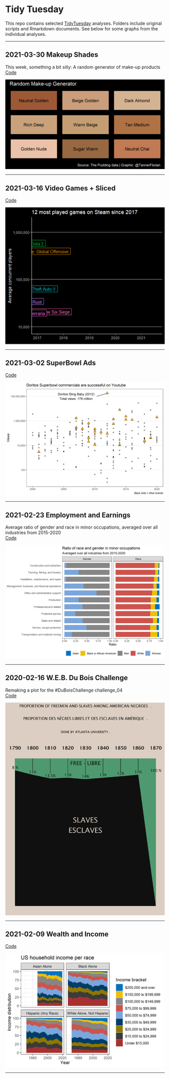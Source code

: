 # Tidy Tuesday

This repo contains selected [TidyTuesday](https://github.com/rfordatascience/tidytuesday) analyses. Folders include original scripts and Rmarkdown documents. See below for some graphs from the individual analyses. 


---

## 2021-03-30 Makeup Shades

This week, something a bit silly: A random generator of make-up products
[Code](https://github.com/FCTanner/tidy_tuesday/blob/main/2021-03-30%20Makeup%20Shades/2021-03-30-Makeup-Shades.md)

![alt text](https://github.com/FCTanner/tidy_tuesday/blob/main/2021-03-30%20Makeup%20Shades/Random%20make-up.png)

---

## 2021-03-16 Video Games + Sliced

[Code](https://github.com/FCTanner/tidy_tuesday/blob/main/2021-03-16%20Video%20Games%20%2B%20Sliced/2021-03-16-Video-Games-%2B-Sliced.md)

![alt text](https://github.com/FCTanner/tidy_tuesday/blob/main/2021-03-16%20Video%20Games%20%2B%20Sliced/games.gif)

---

## 2021-03-02 SuperBowl Ads


[Code](https://github.com/FCTanner/tidy_tuesday/blob/main/2021-03-02%20SuperBowl%20Ads/2021-03-02-SuperBowl-Ads.md)

![alt text](https://github.com/FCTanner/tidy_tuesday/blob/main/2021-03-02%20SuperBowl%20Ads/doritos%20views.png)

--- 

## 2021-02-23 Employment and Earnings

Average ratio of gender and race in minor occupations, averaged over all industries from 2015-2020  
[Code](https://github.com/FCTanner/tidy_tuesday/blob/main/2021-02-23%20Employment%20and%20Earnings/2021-02-23-Employment-and-Earnings.md)

![alt text](https://github.com/FCTanner/tidy_tuesday/blob/main/2021-02-23%20Employment%20and%20Earnings/p_employed_minor_occ_summary.png)

--- 

## 2020-02-16 W.E.B. Du Bois Challenge

Remaking a plot for the #DuBoisChallenge challenge_04  
[Code](https://github.com/FCTanner/tidy_tuesday/blob/main/2021-02-16%20W.E.B.%20Du%20Bois%20Challenge/2021-02-16-W.E.B.-Du-Bois-Challenge.md)

![alt text](https://github.com/FCTanner/tidy_tuesday/blob/main/2021-02-16%20W.E.B.%20Du%20Bois%20Challenge/challenge_04.png)

--- 

## 2021-02-09 Wealth and Income

[Code](https://github.com/FCTanner/tidy_tuesday/blob/main/2021-02-09%20Wealth%20and%20Income/2021-02-09-Wealth-and-Income.md)

![alt text](https://github.com/FCTanner/tidy_tuesday/blob/main/2021-02-09%20Wealth%20and%20Income/US%20household%20income%20per%20race.png)

--- 